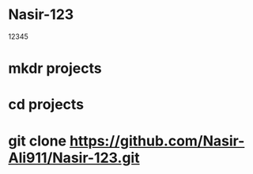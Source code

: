 # Nasir-123
12345
# mkdr projects
# cd projects
# git clone https://github.com/Nasir-Ali911/Nasir-123.git
